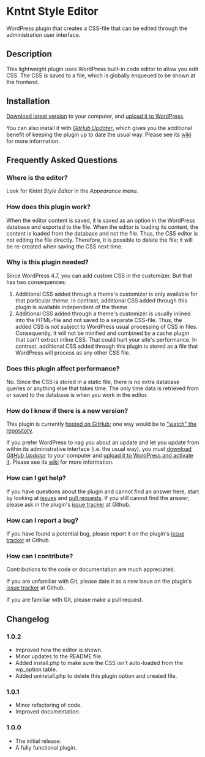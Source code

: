 # Kntnt Style Editor

WordPress plugin that creates a CSS-file that can be edited through the administration user interface.

## Description

This lightweight plugin uses WordPress built-in code editor to allow you edit CSS. The CSS is saved to a file, which is globally enqueued to be shown at the frontend.

## Installation

[Download latest version](https://github.com/Kntnt/kntnt-style-editor/releases/latest) to your computer, and [upload it to WordPress](https://wordpress.org/support/article/managing-plugins/#manual-upload-via-wordpress-admin).

You can also install it with [*GitHub Updater*](https://github.com/afragen/github-updater), which gives you the additional benefit of keeping the plugin up to date the usual way. Please see its [wiki](https://github.com/afragen/github-updater/wiki) for more information.

## Frequently Asked Questions

### Where is the editor?

Look for *Kntnt Style Editor* in the *Appearance* menu.

### How does this plugin work?

When the editor content is saved, it is saved as an option in the WordPress database and exported to the file. When the editor is loading its content, the content is loaded from the database and not the file. Thus, the CSS editor is not editing the file directly. Therefore, it is possible to delete the file; it will be re-created when saving the CSS next time.

### Why is this plugin needed?

Since WordPress 4.7, you can add custom CSS in the customizer. But that has two consequences:

1. Additional CSS added through a theme's customizer is only available for that particular theme. In contrast, additional CSS added through this plugin is available independent of the theme.
1. Additional CSS added through a theme's customizer is usually inlined into the HTML-file and not saved to a separate CSS-file. Thus, the added CSS is not subject to WordPress usual processing of CSS in files. Consequently, it will not be minified and combined by a cache plugin that can't extract inline CSS. That could hurt your site's performance. In contrast, additional CSS added through this plugin is stored as a file that WordPress will process as any other CSS file.

### Does this plugin affect performance?

No. Since the CSS is stored in a static file, there is no extra database queries or anything else that takes time. The only time data is retrieved from or saved to the database is when you work in the editor.

### How do I know if there is a new version?

This plugin is currently [hosted on GitHub](https://github.com/kntnt/kntnt-style-editor); one way would be to ["watch" the repository](https://docs.github.com/en/github/managing-subscriptions-and-notifications-on-github/about-notifications#notifications-and-subscriptions).

If you prefer WordPress to nag you about an update and let you update from within its administrative interface (i.e. the usual way), you must [download *GitHub Updater*](https://github.com/afragen/github-updater/releases/latest) to your computer and [upload it to WordPress and activate it](https://github.com/afragen/github-updater/wiki/Installation#upload). Please see its [wiki](https://github.com/afragen/github-updater/wiki) for more information.

### How can I get help?

If you have questions about the plugin and cannot find an answer here, start by looking at [issues](https://github.com/kntnt/kntnt-style-editor/issues) and [pull requests](https://github.com/kntnt/kntnt-style-editor/pulls). If you still cannot find the answer, please ask in the plugin's [issue tracker](https://github.com/kntnt/kntnt-style-editor/issues) at Github.

### How can I report a bug?

If you have found a potential bug, please report it on the plugin's [issue tracker](https://github.com/kntnt/kntnt-style-editor/issues) at Github.

### How can I contribute?

Contributions to the code or documentation are much appreciated.

If you are unfamiliar with Git, please date it as a new issue on the plugin's [issue tracker](https://github.com/kntnt/kntnt-style-editor/issues) at Github.

If you are familiar with Git, please make a pull request.

## Changelog

### 1.0.2

* Improved how the editor is shown. 
* Minor updates to the README file.
* Added install.php to make sure the CSS isn't auto-loaded from the wp_option table.
* Added uninstall.php to delete this plugin option and created file.

### 1.0.1

* Minor refactoring of code.
* Improved documentation.

### 1.0.0

* The initial release.
* A fully functional plugin.